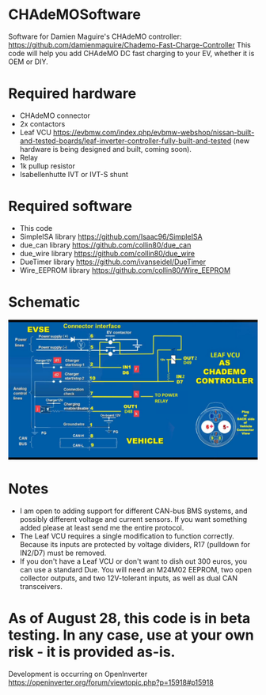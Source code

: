 # CHAdeMOSoftware
Software for Damien Maguire's CHAdeMO controller: https://github.com/damienmaguire/Chademo-Fast-Charge-Controller
This code will help you add CHAdeMO DC fast charging to your EV, whether it is OEM or DIY.

# Required hardware 
- CHAdeMO connector  
- 2x contactors  
- Leaf VCU https://evbmw.com/index.php/evbmw-webshop/nissan-built-and-tested-boards/leaf-inverter-controller-fully-built-and-tested (new hardware is being designed and built, coming soon).  
- Relay  
- 1k pullup resistor   
- Isabellenhutte IVT or IVT-S shunt


# Required software
- This code
- SimpleISA library https://github.com/Isaac96/SimpleISA
- due_can library https://github.com/collin80/due_can
- due_wire library https://github.com/collin80/due_wire
- DueTimer library https://github.com/ivanseidel/DueTimer
- Wire_EEPROM library https://github.com/collin80/Wire_EEPROM  


# Schematic
![CHAdeMO diy wiring](CHAdeMO-LeafVCU.png "Connection diagram")  



# Notes
- I am open to adding support for different CAN-bus BMS systems, and possibly different voltage and current sensors. If you want something added please at least send me the entire protocol.  
- The Leaf VCU requires a single modification to function correctly. Because its inputs are protected by voltage dividers, R17 (pulldown for IN2/D7) must be removed.    
- If you don't have a Leaf VCU or don't want to dish out 300 euros, you can use a standard Due. You will need an M24M02 EEPROM, two open collector outputs, and two 12V-tolerant inputs, as well as dual CAN transceivers.

# As of August 28, this code is in beta testing. In any case, use at your own risk - it is provided as-is.   
Development is occurring on OpenInverter https://openinverter.org/forum/viewtopic.php?p=15918#p15918  
